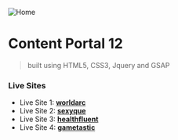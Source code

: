 ![Home](https://i.ibb.co/NYpYMPv/template12-home.png)

# Content Portal 12

> built using HTML5, CSS3, Jquery and GSAP

### Live Sites
- Live Site 1: **[worldarc](http://worldarc.quickcelltechnologies.com/)**
- Live Site 2: **[sexyque](http://sexyque.quickcelltechnologies.com/)**
- Live Site 3: **[healthfluent](http://healthfluent.quickcelltechnologies.com/)**
- Live Site 4: **[gametastic](http://gametastic.quickcelltechnologies.com/)**

